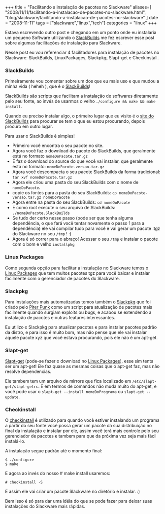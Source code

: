 +++
title = "Facilitando a instalação de pacotes no Slackware"
aliases=[
  "2008/11/11/facilitando-a-instalacao-de-pacotes-no-slackware.html",
  "blog/slackware/facilitando-a-instalacao-de-pacotes-no-slackware"
]
date = "2008-11-11"
tags = ["slackware","linux","tech"]
categories = "linux"
+++

Estava escrevendo outro post e chegando em um ponto onde eu instalaria
um pequeno Software utilizando o
[SlackBuilds](http://www.slackbuilds.org "Slack Builds") me fez
escrever esse post sobre algumas facilitações de instalação para
Slackware.

Nesse post eu vou referenciar 4 facilitadores para instalação de
pacotes no Slackware: SlackBuilds, LinuxPackages, Slackpkg, Slapt-get
e Checkinstall.

### SlackBuilds

Primeiramente vou comentar sobre um dos que eu mais uso e que mudou a
minha vida ( heheh ), que é o [SlackBuilds](http://www.slackbuilds.org
"Slack Builds")!

SlackBuilds são scripts que facilitam a instalação de softwares
diretamente pelo seu fonte, ao invés de usarmos o velho `./configure
&& make && make install`.

Quando eu preciso instalar algo, o primeiro lugar que eu visito é o
[site do SlackBuilds](http://www.slackbuilds.org "Slack Builds") para
procurar se tem o que eu estou procurando, depois procuro em outro
lugar.

Para usar o SlackBuilds é simples!

* Primeiro você encontra o seu pacote no site.
* Agora você faz o download do pacote do SlackBuilds, que geralmente está no formato `nomeDoPacote.tar.gz`
* E faz o download do source do que você vai instalar, que geralmente está no formato: `nomeDoPacote-versao.tar.gz`
* Agora você descompacta o seu pacote SlackBuilds da forma tradicional: `tar xvf nomeDoPacote.tar.gz`
* Agora ele criou uma pasta do seu SlackBuilds com o nome de `nomeDoPacote`.
* copie os fontes para a pasta do seu SlackBuilds: `cp nomeDoPacote-versao.tar.gz nomeDoPacote`
* Agora entre na pasta do seu SlackBuilds: `cd nomeDoPacote`
* E como root execute o seu arquivo de SlackBuilds: `./nomeDoPacote.SlackBuilds`
* Se tudo der certo nesse passo (pode ser que tenha alguma dependência, o que fará você tentar novamente o passo 1 para a dependência) ele vai compilar tudo para você e vai gerar um pacote .tgz do Slackware no seu `/tmp` ! :)
* Agora é só correr para o abraço! Acessar o seu `/tmp` e instalar o pacote com o bom e velho `installpkg`

### Linux Packages

Como segunda opção para facilitar a instalação no Slackware temos o
[Linux Packages](http://linuxpackages.net "Linux Packages") que tem
muitos pacotes tgz para você baixar e instalar facilmente com o
gerenciador de pacotes do Slackware.

### Slackpkg

Para instalações mais automatizadas temos também o
[Slackpkg](http://piterpunk.info02.com.br/artigos/tutorial-slackpkg.html)
que foi criado pelo [Piter Punk](http://piterpunk.info02.com.br/)
como um script para atualização de pacotes mais
facilmente quando surgiam exploits ou bugs, e acabou se extendendo a
instalação de pacotes e outras features interessantes.

Eu utilizo o Slackpkg para atualizar pacotes e para instalar pacotes
padrão da distro, e para isso é muito bom, mas não pense que ele vai
instalar aquele pacote xyz que você estava procurando, pois ele não é
um apt-get.

### Slapt-get

[Slapt-get](http://software.jaos.org/ "Página Oficial do Linux Packages")
(pode-se fazer o download no [Linux Packages](http://www.linuxpackages.net/pkg_details.php?id=12307)),
esse sim tenta ser um apt-get! Ele faz quase as mesmas coisas que o
apt-get faz, mas não resolve dependencias.

Ele tambem tem um arquivo de mirrors que fica localizado em
`/etc/slapt-get/slapt-getrc`. E em termos de comandos não muda muito
do apt-get, e você pode usar o `slapt-get --install nomeDoPrograma` ou
`slapt-get --update`.

### Checkinstall

O [checkinstall](http://asic-linux.com.mx/~izto/checkinstall/download.php)
é utilizado para quando você estiver instalando um programa a partir
do seu fonte você possa gerar um pacote da sua distribuição no final
da instalação e instalar por ele, assim você terá mais controle pelo
seu gerenciador de pacotes e tambem para que da próxima vez seja mais
fácil instalá-lo.

A instalação segue padrão até o momento final:

    $ ./configure
    $ make

E agora ao invés do nosso # make install usaremos:

    # checkinstall -S

E assim ele vai criar um pacote Slackware no diretório e instalar. :)

Bem isso é só para dar uma idéia do que se pode fazer para deixar suas
instalações do Slackware mais rápidas.
